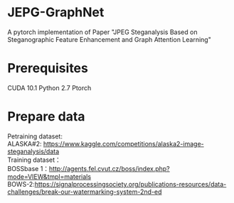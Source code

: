 # JEPG-GraphNet
A pytorch implementation of Paper "JPEG Steganalysis Based on Steganographic Feature Enhancement and Graph Attention Learning"


# Prerequisites
CUDA 10.1
Python 2.7
Ptorch 


# Prepare data  
Petraining dataset:  
ALASKA#2: https://www.kaggle.com/competitions/alaska2-image-steganalysis/data  
Training dataset：  
BOSSbase 1：http://agents.fel.cvut.cz/boss/index.php?mode=VIEW&tmpl=materials  
BOWS-2:https://signalprocessingsociety.org/publications-resources/data-challenges/break-our-watermarking-system-2nd-ed  




